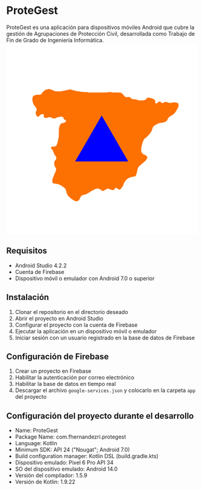 # ProteGest
ProteGest es una aplicación para dispositivos móviles Android que cubre la gestión de Agrupaciones de Protección Civil, desarrollada como Trabajo de Fin de Grado de Ingeniería Informática.
![Main Logo](/app/src/main/res/drawable/logo.png)
## Requisitos
- Android Studio 4.2.2
- Cuenta de Firebase
- Dispositivo móvil o emulador con Android 7.0 o superior

## Instalación
1. Clonar el repositorio en el directorio deseado
2. Abrir el proyecto en Android Studio
3. Configurar el proyecto con la cuenta de Firebase
4. Ejecutar la aplicación en un dispositivo móvil o emulador
5. Iniciar sesión con un usuario registrado en la base de datos de Firebase

## Configuración de Firebase
1. Crear un proyecto en Firebase
2. Habilitar la autenticación por correo electrónico
3. Habilitar la base de datos en tiempo real
4. Descargar el archivo `google-services.json` y colocarlo en la carpeta `app` del proyecto

## Configuración del proyecto durante el desarrollo
- Name: ProteGest
- Package Name: com.fhernandezri.protegest
- Language: Kotlin
- Minimum SDK: API 24 ("Nougat"; Android 7.0)
- Build configuration manager: Kotlin DSL (build.gradle.kts)
- Dispositivo emulado: Pixel 6 Pro API 34
- SO del dispositivo emulado: Android 14.0
- Versión del compilador: 1.5.9
- Versión de Kotlin: 1.9.22
